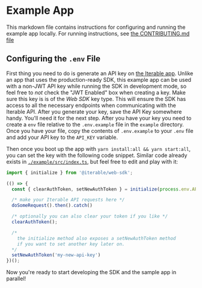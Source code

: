 # Example App

This markdown file contains instructions for configuring and running the example app locally. For running instructions, see [the CONTRIBUTING.md file](./CONTRIBUTING.md)

## Configuring the `.env` File

First thing you need to do is generate an API key on [the Iterable app](https://app.iterable.com). Unlike an app that uses the production-ready SDK, this example app can be used with a non-JWT API key while running the SDK in development mode, so feel free to *_not_* check the "JWT Enabled" box when creating a key. Make sure this key is is of the _Web SDK_ key type. This will ensure the SDK has access to all the necessary endpoints when communicating with the Iterable API. After you generate your key, save the API Key somewhere handy. You'll need it for the next step. After you have your key you need to create a `env` file relative to the `.env.example` file in the `example` directory. Once you have your file, copy the contents of `.env.example` to your `.env` file and add your API key to the `API_KEY` variable.

Then once you boot up the app with `yarn install:all && yarn start:all`, you can set the key with the following code snippet. Similar code already exists in [`./example/src/index.ts`](./example/src/index.ts), but feel free to edit and play with it:

```ts
import { initialize } from '@iterable/web-sdk';

(() => {
  const { clearAuthToken, setNewAuthToken } = initialize(process.env.API_KEY);

  /* make your Iterable API requests here */
  doSomeRequest().then().catch()

  /* optionally you can also clear your token if you like */
  clearAuthToken();

  /* 
    the initialize method also exposes a setNewAuthToken method 
    if you want to set another key later on.
  */
  setNewAuthToken('my-new-api-key')
})();
```

Now you're ready to start developing the SDK and the sample app in parallel!